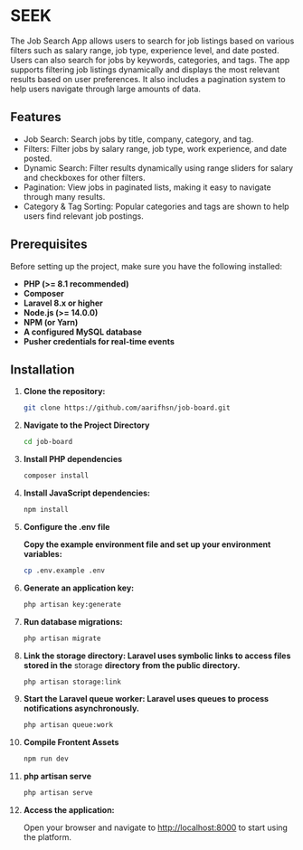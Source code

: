 # SEEK

The Job Search App allows users to search for job listings based on various filters such as salary range, job type, experience level, and date posted. Users can also search for jobs by keywords, categories, and tags. The app supports filtering job listings dynamically and displays the most relevant results based on user preferences. It also includes a pagination system to help users navigate through large amounts of data.

## Features

-   Job Search: Search jobs by title, company, category, and tag.
-   Filters: Filter jobs by salary range, job type, work experience, and date posted.
-   Dynamic Search: Filter results dynamically using range sliders for salary and checkboxes for other filters.
-   Pagination: View jobs in paginated lists, making it easy to navigate through many results.
-   Category & Tag Sorting: Popular categories and tags are shown to help users find relevant job postings.

## Prerequisites

Before setting up the project, make sure you have the following installed:

-   **PHP (>= 8.1 recommended)**
-   **Composer**
-   **Laravel 8.x or higher**
-   **Node.js (>= 14.0.0)**
-   **NPM (or Yarn)**
-   **A configured MySQL database**
-   **Pusher credentials for real-time events**

## Installation

1. **Clone the repository:**

    ```bash
    git clone https://github.com/aarifhsn/job-board.git
    ```

2. **Navigate to the Project Directory**

    ```bash
    cd job-board
    ```

3. **Install PHP dependencies**

    ```bash
    composer install
    ```

4. **Install JavaScript dependencies:**

    ```bash
    npm install
    ```

5. **Configure the .env file**

    **Copy the example environment file and set up your environment variables:**

    ```bash
    cp .env.example .env
    ```

6. **Generate an application key:**
    ```bash
    php artisan key:generate
    ```
7. **Run database migrations:**

    ```bash
    php artisan migrate
    ```

8. **Link the storage directory: Laravel uses symbolic links to access files stored in the** storage **directory from the public directory.**

    ```bash
    php artisan storage:link
    ```

9. **Start the Laravel queue worker: Laravel uses queues to process notifications asynchronously.**

    ```bash
    php artisan queue:work
    ```

10. **Compile Frontent Assets**

    ```bash
    npm run dev
    ```

11. **php artisan serve**

    ```bash
    php artisan serve
    ```

12. **Access the application:**

    Open your browser and navigate to [http://localhost:8000](http://localhost:8000) to start using the platform.
